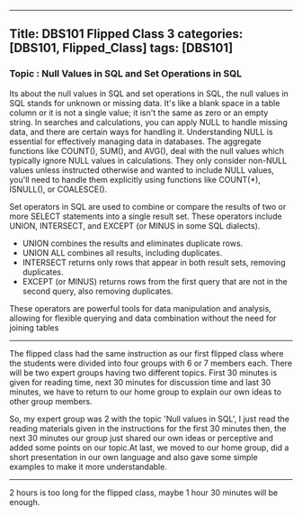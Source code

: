 ---
Title: DBS101 Flipped Class 3
categories: [DBS101, Flipped_Class]
tags: [DBS101]
----

### Topic : Null Values in SQL and Set Operations in SQL

Its about the null values in SQL and set operations in SQL, the null values in SQL stands for unknown or missing data. It's like a blank space in a table column or it is not a single value; it isn't the same as zero or an empty string. In searches and calculations, you can apply NULL to handle missing data, and there are certain ways for handling it. Understanding NULL is essential for effectively managing data in databases. The aggregate functions like COUNT(), SUM(), and AVG(), deal with the null values which typically ignore NULL values in calculations. They only consider non-NULL values unless instructed otherwise and wanted to include NULL values, you'll need to handle them explicitly using functions like COUNT(*), ISNULL(), or COALESCE().

Set operators in SQL are used to combine or compare the results of two or more SELECT statements into a single result set. These operators include UNION, INTERSECT, and EXCEPT (or MINUS in some SQL dialects).

- UNION combines the results and eliminates duplicate rows.
- UNION ALL combines all results, including duplicates.
- INTERSECT returns only rows that appear in both result sets, removing duplicates.
- EXCEPT (or MINUS) returns rows from the first query that are not in the second query, also removing duplicates.

These operators are powerful tools for data manipulation and analysis, allowing for flexible querying and data combination without the need for joining tables 

----

The flipped class had the same instruction as our first flipped class where the students were divided into four groups with 6 or 7 members each. There will be two expert groups having two different topics. First 30 minutes is given for reading time, next 30 minutes for discussion time and last 30 minutes, we have to return to our home group to explain our own ideas to other group members.

So, my expert group was 2 with the topic 'Null values in SQL', I just read the reading materials given in the instructions for the first 30 minutes then, the next 30 minutes our group just shared our own ideas or perceptive and added some points on our topic.At last, we moved to our home group, did a short presentation in our own language and also gave some simple examples to make it more understandable.

----

2 hours is too long for the flipped class, maybe  1 hour 30 minutes will be enough.